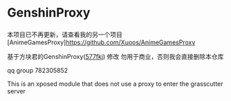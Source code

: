 # GenshinProxy

### 
本项目已不再更新，请查看我的另一个项目[AnimeGamesProxy]https://github.com/Xuoos/AnimeGamesProxy

 基于方块君的GenshinProxy([577fkj](https://github.com/577fkj)) 修改
勿用于商业，否则我会直接删除本仓库

qq group 782305852

 This is an xposed module that does not use a proxy to enter the grasscutter server


